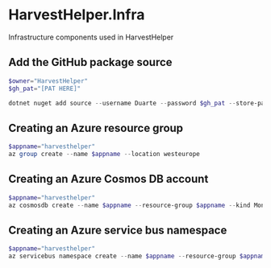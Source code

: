 # HarvestHelper.Infra

Infrastructure components used in HarvestHelper

## Add the GitHub package source
```powershell
$owner="HarvestHelper"
$gh_pat="[PAT HERE]"

dotnet nuget add source --username Duarte --password $gh_pat --store-password-in-clear-text --name github "https://nuget.pkg.github.com/$owner/index.json"
```

## Creating an Azure resource group
```powershell
$appname="harvesthelper"
az group create --name $appname --location westeurope
```

## Creating an Azure Cosmos DB account
```powershell
$appname="harvesthelper"
az cosmosdb create --name $appname --resource-group $appname --kind MongoDB --enable-free-tier
```

## Creating an Azure service bus namespace
```powershell
$appname="harvesthelper"
az servicebus namespace create --name $appname --resource-group $appname --sku Standard
```